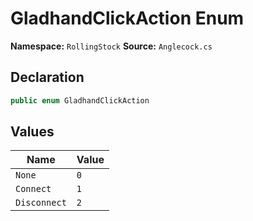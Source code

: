 # GladhandClickAction Enum

**Namespace:** `RollingStock`
**Source:** `Anglecock.cs`

## Declaration

```csharp
public enum GladhandClickAction
```

## Values

| Name | Value |
|------|-------|
| `None` | `0` |
| `Connect` | `1` |
| `Disconnect` | `2` |

